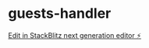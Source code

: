 # guests-handler

[Edit in StackBlitz next generation editor ⚡️](https://stackblitz.com/~/github.com/PricyEgg95/guests-handler)